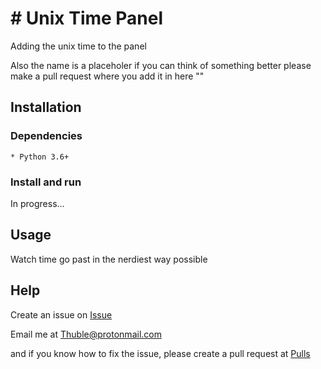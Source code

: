 # # Unix Time Panel

Adding the unix time to the panel 

Also the name is a placeholer if you can think of something better please make a pull request where you add it in here ""

## Installation

### Dependencies

    * Python 3.6+

### Install and run

In progress...

## Usage

Watch time go past in the nerdiest way possible

## Help

Create an issue on [Issue](https://github.com/Thubs/Unix-Time-Panel/issues)

Email me at [Thuble@protonmail.com](mailto:Thuble@protonmail.com)

and if you know how to fix the issue, please create a pull request at [Pulls](https://github.com/Thubs/Unix-Time-Panel/pulls)
